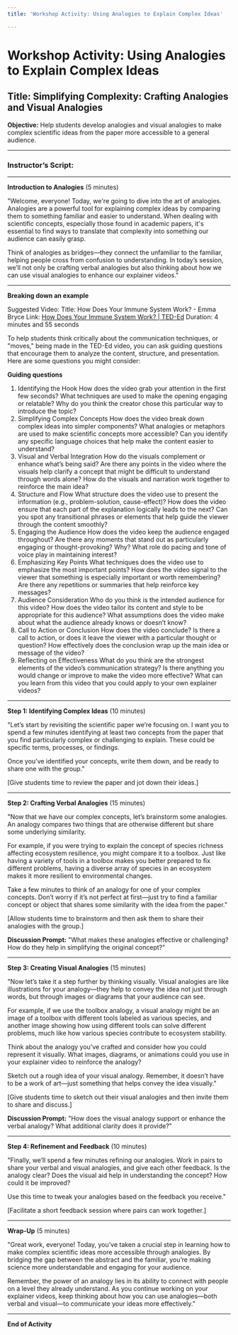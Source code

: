```yaml
---
title: 'Workshop Activity: Using Analogies to Explain Complex Ideas'

---
```


# Workshop Activity: Using Analogies to Explain Complex Ideas

## Title: Simplifying Complexity: Crafting Analogies and Visual Analogies

**Objective:** Help students develop analogies and visual analogies to make complex scientific ideas from the paper more accessible to a general audience.

---

### Instructor’s Script:

---

**Introduction to Analogies** (5 minutes)

"Welcome, everyone! Today, we're going to dive into the art of analogies. Analogies are a powerful tool for explaining complex ideas by comparing them to something familiar and easier to understand. When dealing with scientific concepts, especially those found in academic papers, it's essential to find ways to translate that complexity into something our audience can easily grasp.

Think of analogies as bridges—they connect the unfamiliar to the familiar, helping people cross from confusion to understanding. In today’s session, we’ll not only be crafting verbal analogies but also thinking about how we can use visual analogies to enhance our explainer videos."


---
**Breaking down an example**


Suggested Video:
Title: How Does Your Immune System Work? - Emma Bryce
Link: [How Does Your Immune System Work? | TED-Ed](https://www.youtube.com/watch?v=PSRJfaAYkW4&t=78s)
Duration: 4 minutes and 55 seconds


To help students think critically about the communication techniques, or "moves," being made in the TED-Ed video, you can ask guiding questions that encourage them to analyze the content, structure, and presentation. Here are some questions you might consider:

**Guiding questions**
1. Identifying the Hook
How does the video grab your attention in the first few seconds?
What techniques are used to make the opening engaging or relatable?
Why do you think the creator chose this particular way to introduce the topic?
2. Simplifying Complex Concepts
How does the video break down complex ideas into simpler components?
What analogies or metaphors are used to make scientific concepts more accessible?
Can you identify any specific language choices that help make the content easier to understand?
3. Visual and Verbal Integration
How do the visuals complement or enhance what’s being said?
Are there any points in the video where the visuals help clarify a concept that might be difficult to understand through words alone?
How do the visuals and narration work together to reinforce the main idea?
4. Structure and Flow
What structure does the video use to present the information (e.g., problem-solution, cause-effect)?
How does the video ensure that each part of the explanation logically leads to the next?
Can you spot any transitional phrases or elements that help guide the viewer through the content smoothly?
5. Engaging the Audience
How does the video keep the audience engaged throughout?
Are there any moments that stand out as particularly engaging or thought-provoking? Why?
What role do pacing and tone of voice play in maintaining interest?
6. Emphasizing Key Points
What techniques does the video use to emphasize the most important points?
How does the video signal to the viewer that something is especially important or worth remembering?
Are there any repetitions or summaries that help reinforce key messages?
7. Audience Consideration
Who do you think is the intended audience for this video?
How does the video tailor its content and style to be appropriate for this audience?
What assumptions does the video make about what the audience already knows or doesn’t know?
8. Call to Action or Conclusion
How does the video conclude?
Is there a call to action, or does it leave the viewer with a particular thought or question?
How effectively does the conclusion wrap up the main idea or message of the video?
9. Reflecting on Effectiveness
What do you think are the strongest elements of the video’s communication strategy?
Is there anything you would change or improve to make the video more effective?
What can you learn from this video that you could apply to your own explainer videos?








---

**Step 1: Identifying Complex Ideas** (10 minutes)

"Let’s start by revisiting the scientific paper we’re focusing on. I want you to spend a few minutes identifying at least two concepts from the paper that you find particularly complex or challenging to explain. These could be specific terms, processes, or findings.

Once you’ve identified your concepts, write them down, and be ready to share one with the group."

[Give students time to review the paper and jot down their ideas.]

---

**Step 2: Crafting Verbal Analogies** (15 minutes)

"Now that we have our complex concepts, let’s brainstorm some analogies. An analogy compares two things that are otherwise different but share some underlying similarity.

For example, if you were trying to explain the concept of species richness affecting ecosystem resilience, you might compare it to a toolbox. Just like having a variety of tools in a toolbox makes you better prepared to fix different problems, having a diverse array of species in an ecosystem makes it more resilient to environmental changes.

Take a few minutes to think of an analogy for one of your complex concepts. Don’t worry if it’s not perfect at first—just try to find a familiar concept or object that shares some similarity with the idea from the paper."

[Allow students time to brainstorm and then ask them to share their analogies with the group.]

**Discussion Prompt:** "What makes these analogies effective or challenging? How do they help in simplifying the original concept?"

---

**Step 3: Creating Visual Analogies** (15 minutes)

"Now let’s take it a step further by thinking visually. Visual analogies are like illustrations for your analogy—they help to convey the idea not just through words, but through images or diagrams that your audience can see.

For example, if we use the toolbox analogy, a visual analogy might be an image of a toolbox with different tools labeled as various species, and another image showing how using different tools can solve different problems, much like how various species contribute to ecosystem stability.

Think about the analogy you’ve crafted and consider how you could represent it visually. What images, diagrams, or animations could you use in your explainer video to reinforce the analogy?

Sketch out a rough idea of your visual analogy. Remember, it doesn’t have to be a work of art—just something that helps convey the idea visually."

[Give students time to sketch out their visual analogies and then invite them to share and discuss.]

**Discussion Prompt:** "How does the visual analogy support or enhance the verbal analogy? What additional clarity does it provide?"

---

**Step 4: Refinement and Feedback** (10 minutes)

"Finally, we’ll spend a few minutes refining our analogies. Work in pairs to share your verbal and visual analogies, and give each other feedback. Is the analogy clear? Does the visual aid help in understanding the concept? How could it be improved?

Use this time to tweak your analogies based on the feedback you receive."

[Facilitate a short feedback session where pairs can work together.]

---

**Wrap-Up** (5 minutes)

"Great work, everyone! Today, you’ve taken a crucial step in learning how to make complex scientific ideas more accessible through analogies. By bridging the gap between the abstract and the familiar, you’re making science more understandable and engaging for your audience.

Remember, the power of an analogy lies in its ability to connect with people on a level they already understand. As you continue working on your explainer videos, keep thinking about how you can use analogies—both verbal and visual—to communicate your ideas more effectively."

---

**End of Activity**